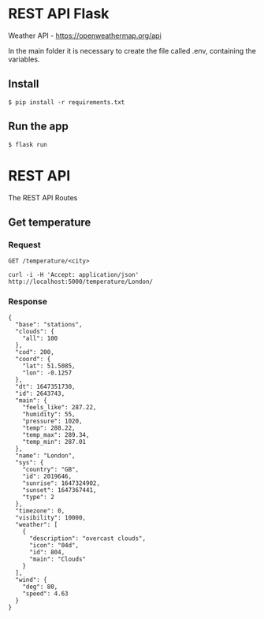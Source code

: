 
# REST API Flask 

 Weather API  - https://openweathermap.org/api
 
 In the main folder it is necessary to create the file called .env, containing the variables.

## Install

    $ pip install -r requirements.txt
    

## Run the app

    $ flask run


# REST API

The REST API Routes

## Get temperature

### Request

`GET /temperature/<city>`

    curl -i -H 'Accept: application/json' http://localhost:5000/temperature/London/

### Response

    {
      "base": "stations", 
      "clouds": {
        "all": 100
      }, 
      "cod": 200, 
      "coord": {
        "lat": 51.5085, 
        "lon": -0.1257
      }, 
      "dt": 1647351730, 
      "id": 2643743, 
      "main": {
        "feels_like": 287.22, 
        "humidity": 55, 
        "pressure": 1020, 
        "temp": 288.22, 
        "temp_max": 289.34, 
        "temp_min": 287.01
      }, 
      "name": "London", 
      "sys": {
        "country": "GB", 
        "id": 2019646, 
        "sunrise": 1647324902, 
        "sunset": 1647367441, 
        "type": 2
      }, 
      "timezone": 0, 
      "visibility": 10000, 
      "weather": [
        {
          "description": "overcast clouds", 
          "icon": "04d", 
          "id": 804, 
          "main": "Clouds"
        }
      ], 
      "wind": {
        "deg": 80, 
        "speed": 4.63
      }
    }

